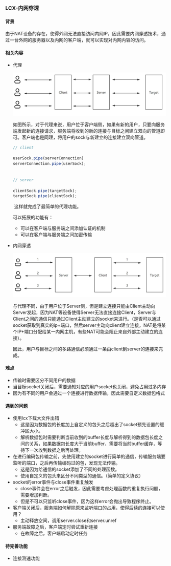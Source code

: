 ### LCX-内网穿透

#### 背景

​	由于NAT设备的存在，使得外网无法直接访问内网IP，因此需要内网穿透技术，通过一台外网的服务器以及内网的客户端，就可以实现对内网内容的访问。

#### 相关内容

- 代理

  ![image-20210415162937277](./imgs/image-20210415162937277.png)

  ​	如图所示，对于代理来说，用户位于客户端侧，如果有新的用户，只要向服务端发起新的连接请求，服务端将收到的新的连接与目标之间建立双向的管道即可。客户端也是同理，将用户的sock与新建立的连接建立双向管道。

  ```javascript
  // client
  
  userSock.pipe(serverConnection)
  serverConnection.pipe(userSock);
  
  
  // server
  
  clientSock.pipe(targetSock);
  targetSock.pipe(clientSock);
  ```

  ​	这样就完成了最简单的代理功能。

  可以拓展的功能有：

  - 可以在客户端与服务端之间添加认证的机制
  - 可以在客户端与服务端之间加密传输

- 内网穿透

  ![image-20210415163527381](./imgs/image-20210415163527381.png)

  ​	与代理不同，由于用户位于Server侧，但是建立连接只能由Client主动向Server发起，因为NAT等设备使得Server无法直接连接Client，Server与Client之间的通信只能通过Client主动建立的socket来进行。（是否可以通过socket获取到真实的ip+端口，然后server主动向client建立连接，NAT是将某个IP+端口分配给某一内网主机，有些NAT可能会阻止来自外部主动建立的连接）。

  ​	因此，用户与目标之间的多路通信必须通过一条由client到server的连接来完成。

#### 难点

- 传输时需要区分不同用户的数据
- 当目标socket关闭后，需要通知对应的用户socket也关闭，避免占用过多内存
- 因为有不同的用户会通过一个连接进行数据传输，因此需要自定义数据包格式

#### 遇到的问题

- 使用lcx下载大文件出错
  - 这是因为数据包的长度加上自定义的包头之后超出了socket预先设置的缓冲区大小。
  - 解析数据包时需要判断当前收到的buffer长度与解析得到的数据包长度之间的关系，如果数据包长度大于当前buffer，需要将当前buffer缓存，等待下一次收到数据之后再处理。
- 在进行编码包传输之前，先使用建立的socket进行简单的通信，传输服务端要监听的端口，之后再传输编码过的包，发现无法传输。
  - 这是因为给通信的socket添加了不同的处理函数。
  - 使用自定义的包头来区分不同类型的通信。（简单的定义协议）
- socket的error事件与close事件重复触发
  - close事件会在error之后触发，因此需要考虑处理函数的重复执行问题，需要增加判断。
  - 但是不可以只监听close事件，因为这样error会抛出导致程序终止。
- 客户端关闭后，服务端如何解除原来监听端口的占用，使得后续的连接可以使用？
  - 主动释放空间，调用server.close和server.unref
- 服务端故障之后，客户端定时尝试重新连接
  - 在故障之后，客户端启动定时任务

#### 待完善功能

- 连接测速功能

